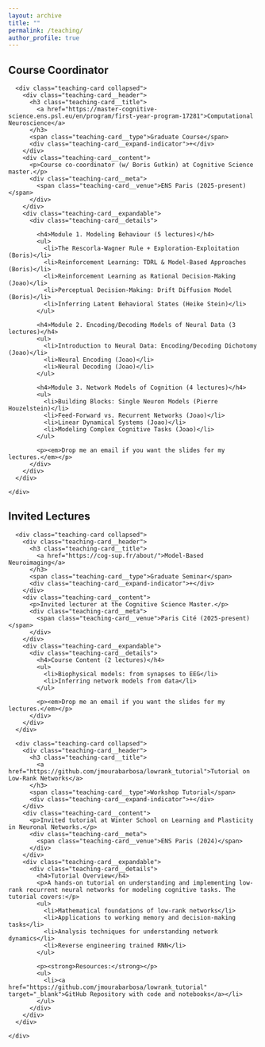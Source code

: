 ```yaml
---
layout: archive
title: ""
permalink: /teaching/
author_profile: true
---
```


<div class="teaching-columns">
  
  <div class="teaching-column">
    <h2 class="teaching-column__title">Course Coordinator</h2>
    <div class="teaching-grid">
      
      <div class="teaching-card collapsed">
        <div class="teaching-card__header">
          <h3 class="teaching-card__title">
            <a href="https://master-cognitive-science.ens.psl.eu/en/program/first-year-program-17281">Computational Neuroscience</a>
          </h3>
          <span class="teaching-card__type">Graduate Course</span>
          <div class="teaching-card__expand-indicator">+</div>
        </div>
        <div class="teaching-card__content">
          <p>Course co-coordinator (w/ Boris Gutkin) at Cognitive Science master.</p>
          <div class="teaching-card__meta">
            <span class="teaching-card__venue">ENS Paris (2025-present)</span>
          </div>
        </div>
        <div class="teaching-card__expandable">
          <div class="teaching-card__details">
            
            <h4>Module 1. Modeling Behaviour (5 lectures)</h4>
            <ul>
              <li>The Rescorla-Wagner Rule + Exploration-Exploitation (Boris)</li>
              <li>Reinforcement Learning: TDRL & Model-Based Approaches (Boris)</li>
              <li>Reinforcement Learning as Rational Decision-Making (Joao)</li>
              <li>Perceptual Decision-Making: Drift Diffusion Model (Boris)</li>
              <li>Inferring Latent Behavioral States (Heike Stein)</li>
            </ul>
            
            <h4>Module 2. Encoding/Decoding Models of Neural Data (3 lectures)</h4>
            <ul>
              <li>Introduction to Neural Data: Encoding/Decoding Dichotomy (Joao)</li>
              <li>Neural Encoding (Joao)</li>
              <li>Neural Decoding (Joao)</li>
            </ul>
            
            <h4>Module 3. Network Models of Cognition (4 lectures)</h4>
            <ul>
              <li>Building Blocks: Single Neuron Models (Pierre Houzelstein)</li>
              <li>Feed-Forward vs. Recurrent Networks (Joao)</li>
              <li>Linear Dynamical Systems (Joao)</li>
              <li>Modeling Complex Cognitive Tasks (Joao)</li>
            </ul>
            
            <p><em>Drop me an email if you want the slides for my lectures.</em></p>
          </div>
        </div>
      </div>
      
    </div>
  </div>
  
  <div class="teaching-column">
    <h2 class="teaching-column__title">Invited Lectures</h2>
    <div class="teaching-grid">
      
      <div class="teaching-card collapsed">
        <div class="teaching-card__header">
          <h3 class="teaching-card__title">
            <a href="https://cog-sup.fr/about/">Model-Based Neuroimaging</a>
          </h3>
          <span class="teaching-card__type">Graduate Seminar</span>
          <div class="teaching-card__expand-indicator">+</div>
        </div>
        <div class="teaching-card__content">
          <p>Invited lecturer at the Cognitive Science Master.</p>
          <div class="teaching-card__meta">
            <span class="teaching-card__venue">Paris Cité (2025-present)</span>
          </div>
        </div>
        <div class="teaching-card__expandable">
          <div class="teaching-card__details">
            <h4>Course Content (2 lectures)</h4>
            <ul>
              <li>Biophysical models: from synapses to EEG</li>
              <li>Inferring network models from data</li>
            </ul>
            
            <p><em>Drop me an email if you want the slides for my lectures.</em></p>
          </div>
        </div>
      </div>
      
      <div class="teaching-card collapsed">
        <div class="teaching-card__header">
          <h3 class="teaching-card__title">
            <a href="https://github.com/jmourabarbosa/lowrank_tutorial">Tutorial on Low-Rank Networks</a>
          </h3>
          <span class="teaching-card__type">Workshop Tutorial</span>
          <div class="teaching-card__expand-indicator">+</div>
        </div>
        <div class="teaching-card__content">
          <p>Invited tutorial at Winter School on Learning and Plasticity in Neuronal Networks.</p>
          <div class="teaching-card__meta">
            <span class="teaching-card__venue">ENS Paris (2024)</span>
          </div>
        </div>
        <div class="teaching-card__expandable">
          <div class="teaching-card__details">
            <h4>Tutorial Overview</h4>
            <p>A hands-on tutorial on understanding and implementing low-rank recurrent neural networks for modeling cognitive tasks. The tutorial covers:</p>
            <ul>
              <li>Mathematical foundations of low-rank networks</li>
              <li>Applications to working memory and decision-making tasks</li>
              <li>Analysis techniques for understanding network dynamics</li>
              <li>Reverse engineering trained RNN</li>
            </ul>
            
            <p><strong>Resources:</strong></p>
            <ul>
              <li><a href="https://github.com/jmourabarbosa/lowrank_tutorial" target="_blank">GitHub Repository with code and notebooks</a></li>
            </ul>
          </div>
        </div>
      </div>
      
    </div>
  </div>
  
</div>